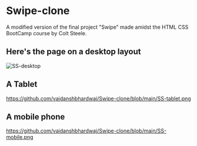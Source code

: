 # Swipe-clone
A modified version of the final project "Swipe" made amidst the HTML CSS BootCamp course by Colt Steele.
## Here's the page on a desktop layout
![SS-desktop](https://github.com/vaidanshbhardwaj/Swipe-clone/assets/94763871/7232562c-272f-420b-9b48-75e41943cfc7)

## A Tablet
https://github.com/vaidanshbhardwaj/Swipe-clone/blob/main/SS-tablet.png

## A mobile phone
https://github.com/vaidanshbhardwaj/Swipe-clone/blob/main/SS-mobile.png
